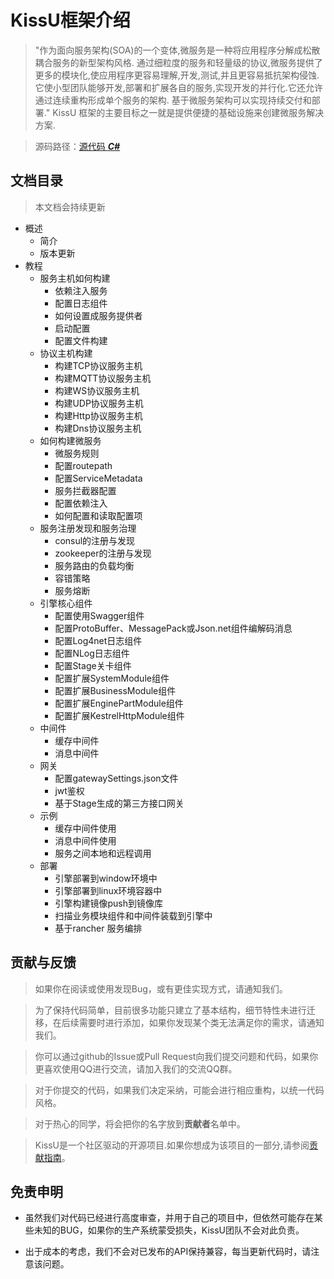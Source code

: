 # KissU框架介绍 

<blockquote>
"作为面向服务架构(SOA)的一个变体,微服务是一种将应用程序分解成松散耦合服务的新型架构风格. 通过细粒度的服务和轻量级的协议,微服务提供了更多的模块化,使应用程序更容易理解,开发,测试,并且更容易抵抗架构侵蚀. 它使小型团队能够开发,部署和扩展各自的服务,实现开发的并行化.它还允许通过连续重构形成单个服务的架构. 基于微服务架构可以实现持续交付和部署."
KissU 框架的主要目标之一就是提供便捷的基础设施来创建微服务解决方案.
</blockquote>

> 源码路径：[源代码 ***C#***](https://github.com/gongap/KissU/)

## 文档目录

> 本文档会持续更新

- 概述
  - 简介
  - 版本更新
- 教程
  - 服务主机如何构建
    - 依赖注入服务
    - 配置日志组件
    - 如何设置成服务提供者
    - 启动配置
    - 配置文件构建
  - 协议主机构建
    - 构建TCP协议服务主机
    - 构建MQTT协议服务主机
    - 构建WS协议服务主机
    - 构建UDP协议服务主机
    - 构建Http协议服务主机
    - 构建Dns协议服务主机
  - 如何构建微服务
    - 微服务规则
    - 配置routepath
    - 配置ServiceMetadata
    - 服务拦截器配置
    - 配置依赖注入
    - 如何配置和读取配置项
  - 服务注册发现和服务治理
    - consul的注册与发现
    - zookeeper的注册与发现
    - 服务路由的负载均衡
    - 容错策略
    - 服务熔断
  - 引擎核心组件
    - 配置使用Swagger组件
    - 配置ProtoBuffer、MessagePack或Json.net组件编解码消息
    - 配置Log4net日志组件
    - 配置NLog日志组件
    - 配置Stage关卡组件
    - 配置扩展SystemModule组件
    - 配置扩展BusinessModule组件
    - 配置扩展EnginePartModule组件
    - 配置扩展KestrelHttpModule组件
  - 中间件
    - 缓存中间件
    - 消息中间件
  - 网关
    - 配置gatewaySettings.json文件
    - jwt鉴权
    - 基于Stage生成的第三方接口网关
  - 示例
    - 缓存中间件使用
    - 消息中间件使用
    - 服务之间本地和远程调用
  - 部署
    - 引擎部署到window环境中
    - 引擎部署到linux环境容器中
    - 引擎构建镜像push到镜像库
    - 扫描业务模块组件和中间件装载到引擎中
    - 基于rancher 服务编排

## 贡献与反馈

> 如果你在阅读或使用发现Bug，或有更佳实现方式，请通知我们。

> 为了保持代码简单，目前很多功能只建立了基本结构，细节特性未进行迁移，在后续需要时进行添加，如果你发现某个类无法满足你的需求，请通知我们。

> 你可以通过github的Issue或Pull Request向我们提交问题和代码，如果你更喜欢使用QQ进行交流，请加入我们的交流QQ群。

> 对于你提交的代码，如果我们决定采纳，可能会进行相应重构，以统一代码风格。

> 对于热心的同学，将会把你的名字放到**贡献者**名单中。

> KissU是一个社区驱动的开源项目.如果你想成为该项目的一部分,请参阅[贡献指南](docs/zh-Hans/Contribution/Index.md)。
    
## 免责申明

- 虽然我们对代码已经进行高度审查，并用于自己的项目中，但依然可能存在某些未知的BUG，如果你的生产系统蒙受损失，KissU团队不会对此负责。

- 出于成本的考虑，我们不会对已发布的API保持兼容，每当更新代码时，请注意该问题。
